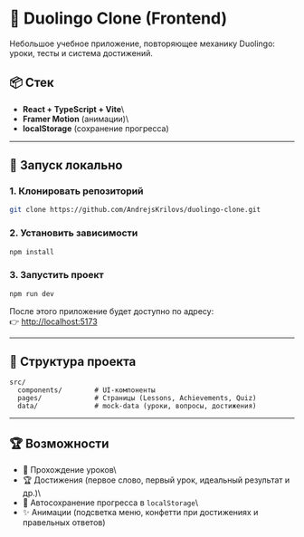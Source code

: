 # 🌱 Duolingo Clone (Frontend)

Небольшое учебное приложение, повторяющее механику Duolingo: уроки, тесты и система достижений.

## 📦 Стек

- **React + TypeScript + Vite**\
- **Framer Motion** (анимации)\
- **localStorage** (сохранение прогресса)

---

## 🚀 Запуск локально

### 1. Клонировать репозиторий

```bash
git clone https://github.com/AndrejsKrilovs/duolingo-clone.git
```

### 2. Установить зависимости

```bash
npm install
```

### 3. Запустить проект

```bash
npm run dev
```

После этого приложение будет доступно по адресу:\
👉 <http://localhost:5173>

---

## 📂 Структура проекта

    src/
      components/        # UI-компоненты
      pages/             # Страницы (Lessons, Achievements, Quiz)
      data/              # mock-data (уроки, вопросы, достижения)

---

## 🏆 Возможности

- 📘 Прохождение уроков\
- 🏆 Достижения (первое слово, первый урок, идеальный результат и др.)\
- 💾 Автосохранение прогресса в `localStorage`\
- ✨ Анимации (подсветка меню, конфетти при достижениях и правельных ответов)
